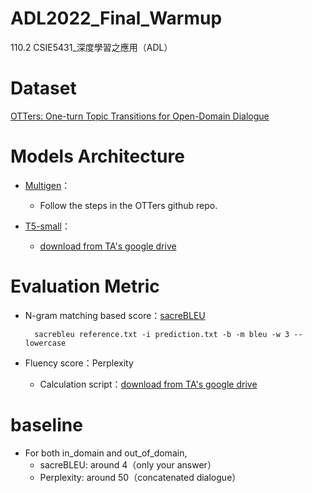 # ADL2022_Final_Warmup
110.2 CSIE5431_深度學習之應用（ADL）


# Dataset

[OTTers: One-turn Topic Transitions for Open-Domain Dialogue](https://github.com/karinseve/OTTers)



# Models Architecture

- [Multigen](https://github.com/cdjhz/multigen)：

    - Follow the steps in the OTTers github repo.

- [T5-small](https://github.com/google-research/text-to-text-transfer-transformer)：

    - [download from TA's google drive](https://drive.google.com/drive/folders/1w3dlUWpFTQz5EVVeKdIM_5bmKTsJsdGu)



# Evaluation Metric

- N-gram matching based score：[sacreBLEU](https://github.com/mjpost/sacrebleu)

        sacrebleu reference.txt -i prediction.txt -b -m bleu -w 3 --lowercase 


- Fluency score：Perplexity

    - Calculation script：[download from TA's google drive](https://drive.google.com/drive/folders/1w3dlUWpFTQz5EVVeKdIM_5bmKTsJsdGu)



# baseline

- For both in_domain and out_of_domain,
    - sacreBLEU: around 4（only your answer）
    - Perplexity: around 50（concatenated dialogue）
